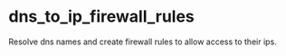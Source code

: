 # dns_to_ip_firewall_rules
Resolve dns names and create firewall rules to allow access to their ips.

